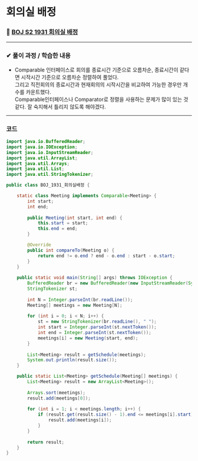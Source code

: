 # **회의실 배정**
### 📌 [BOJ S2 1931 회의실 배정](https://www.acmicpc.net/problem/1931)
-------------
### **✔ 풀이 과정 / 학습한 내용**
- Comparable 인터페이스로 회의를 종료시간 기준으로 오름차순, 종료시간이 같다면 시작시간 기준으로 오름차순 정렬하여 풀었다.     
그리고 직전회의의 종료시간과 현재회의의 시작시간을 비교하여 가능한 경우만 개수를 카운트했다.      
Comparable인터페이스나 Comparator로 정렬을 사용하는 문제가 많이 있는 것 같다. 잘 숙지해서 틀리지 않도록 해야겠다. 
-------------
### **코드**
```java
import java.io.BufferedReader;
import java.io.IOException;
import java.io.InputStreamReader;
import java.util.ArrayList;
import java.util.Arrays;
import java.util.List;
import java.util.StringTokenizer;

public class BOJ_1931_회의실배정 {

	static class Meeting implements Comparable<Meeting> {
		int start;
		int end;
		
		public Meeting(int start, int end) {
			this.start = start;
			this.end = end;
		}

		@Override
		public int compareTo(Meeting o) {
			return end != o.end ? end - o.end : start - o.start;
		}	
	}
	
	public static void main(String[] args) throws IOException {
		BufferedReader br = new BufferedReader(new InputStreamReader(System.in));
		StringTokenizer st;
		
		int N = Integer.parseInt(br.readLine());
		Meeting[] meetings = new Meeting[N];
		
		for (int i = 0; i < N; i++) {
			st = new StringTokenizer(br.readLine(), " ");
			int start = Integer.parseInt(st.nextToken());
			int end = Integer.parseInt(st.nextToken());
			meetings[i] = new Meeting(start, end);
		}
		
		List<Meeting> result = getSchedule(meetings);
		System.out.println(result.size());	
	}

	public static List<Meeting> getSchedule(Meeting[] meetings) {
		List<Meeting> result = new ArrayList<Meeting>();
		
		Arrays.sort(meetings);
		result.add(meetings[0]);
		
		for (int i = 1; i < meetings.length; i++) {
			if (result.get(result.size() - 1).end <= meetings[i].start) {
				result.add(meetings[i]);
			}
		}
		
		return result;
	}
}

```